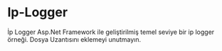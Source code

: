 # Ip-Logger
İp Logger
Asp.Net Framework ile geliştirilmiş temel seviye bir ip logger örneği.
Dosya Uzantısını eklemeyi unutmayın.

